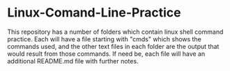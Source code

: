 # Linux-Comand-Line-Practice

This repository has a number of folders which contain linux shell command practice. Each will have a file starting with "cmds" which shows the commands used, and the other text files in each folder are the output that would result from those commands. If need be, each file will have an additional README.md file with further notes.
